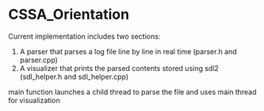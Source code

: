 # CSSA_Orientation

Current implementation includes two sections:

1. A parser that parses a log file line by line in real time (parser.h and parser.cpp)
2. A visualizer that prints the parsed contents stored using sdl2 (sdl_helper.h and sdl_helper.cpp)

main function launches a child thread to parse the file and uses main thread for visualization
